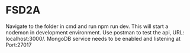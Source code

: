 # FSD2A
Navigate to the folder in cmd and run npm run dev.
This will start a nodemon in development environment.
Use postman to test the api, URL: localhost:3000/.
MongoDB service needs to be enabled and listening at Port:27017

